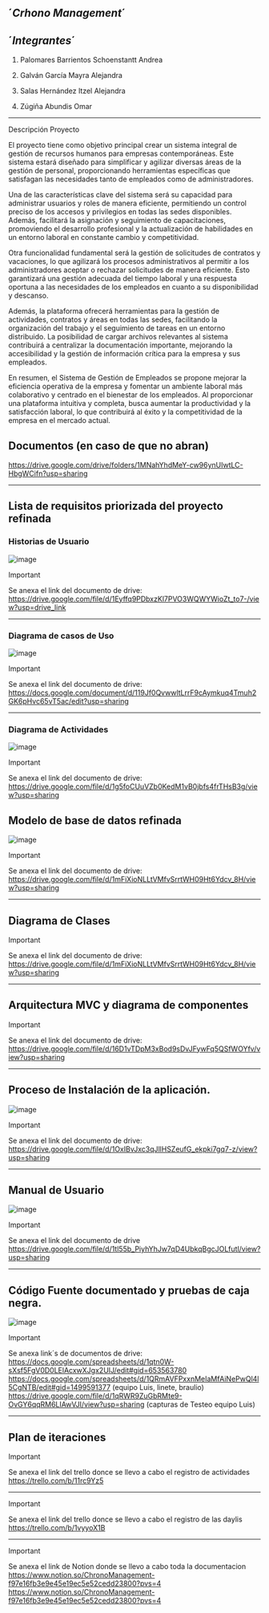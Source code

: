 ´*Crhono Management*´
--------------------------------------------------------------------

´*Integrantes*´
---------------------------------------------------------------
1. Palomares Barrientos Schoenstantt Andrea 

2. Galván García Mayra Alejandra

3. Salas Hernández Itzel Alejandra 

4. Zúgiña Abundis Omar



------------------------------------------------------------------------------------------------------
Descripción Proyecto


El proyecto tiene como objetivo principal crear un sistema integral de gestión de recursos humanos para empresas contemporáneas. Este sistema estará diseñado para simplificar y agilizar diversas áreas de la gestión de personal, proporcionando herramientas específicas que satisfagan las necesidades tanto de empleados como de administradores.

Una de las características clave del sistema será su capacidad para administrar usuarios y roles de manera eficiente, permitiendo un control preciso de los accesos y privilegios en todas las sedes disponibles. Además, facilitará la asignación y seguimiento de capacitaciones, promoviendo el desarrollo profesional y la actualización de habilidades en un entorno laboral en constante cambio y competitividad.

Otra funcionalidad fundamental será la gestión de solicitudes de contratos y vacaciones, lo que agilizará los procesos administrativos al permitir a los administradores aceptar o rechazar solicitudes de manera eficiente. Esto garantizará una gestión adecuada del tiempo laboral y una respuesta oportuna a las necesidades de los empleados en cuanto a su disponibilidad y descanso.

Además, la plataforma ofrecerá herramientas para la gestión de actividades, contratos y áreas en todas las sedes, facilitando la organización del trabajo y el seguimiento de tareas en un entorno distribuido. La posibilidad de cargar archivos relevantes al sistema contribuirá a centralizar la documentación importante, mejorando la accesibilidad y la gestión de información crítica para la empresa y sus empleados.

En resumen, el Sistema de Gestión de Empleados se propone mejorar la eficiencia operativa de la empresa y fomentar un ambiente laboral más colaborativo y centrado en el bienestar de los empleados. Al proporcionar una plataforma intuitiva y completa, busca aumentar la productividad y la satisfacción laboral, lo que contribuirá al éxito y la competitividad de la empresa en el mercado actual.

## Documentos (en caso de que no abran)
https://drive.google.com/drive/folders/1MNahYhdMeY-cw96ynUIwtLC-HbgWCifn?usp=sharing


----------------------------------------------------------------------------------------------------------------


## Lista de requisitos priorizada del proyecto refinada
### Historias de Usuario
![image](https://github.com/Ale0515-GG/Integradora/assets/116208731/2376125f-8898-4771-a29d-d7d0dfe2ebe1)

> [!IMPORTANT]
> Se anexa el link del documento de drive:
https://drive.google.com/file/d/1Eyffq9PDbxzKl7PVO3WQWYWioZt_to7-/view?usp=drive_link
-----------------------------------------------------------------------------------------------------------------------

### Diagrama de casos de Uso
![image](https://github.com/Ale0515-GG/Integradora/assets/116208731/6015cc57-7894-4ddb-8541-718dfbdc609c)

> [!IMPORTANT]
> Se anexa el link del documento de drive:
https://docs.google.com/document/d/119Jf0QvwwltLrrF9cAymkuq4Tmuh2GK6pHvc65vT5ac/edit?usp=sharing
--------------------------------------------------------------------------------------------------------------------
### Diagrama de Actividades
![image](https://github.com/Ale0515-GG/Integradora/assets/116208731/480c6451-dc04-4915-bcf5-6b50c83a8ce9)


> [!IMPORTANT]
> Se anexa el link del documento de drive:
https://drive.google.com/file/d/1g5foCUuVZb0KedM1vB0jbfs4frTHsB3g/view?usp=sharing
## Modelo de base de datos refinada
![image](https://github.com/Ale0515-GG/Integradora/assets/116208731/480c6451-dc04-4915-bcf5-6b50c83a8ce9)


> [!IMPORTANT]
> Se anexa el link del documento de drive:
https://drive.google.com/file/d/1mFiXioNLLtVMfvSrrtWH09Ht6Ydcv_8H/view?usp=sharing
-----------------------------------------------------------------------------------------------------------------------------------------------------
## Diagrama de Clases 

> [!IMPORTANT]
> Se anexa el link del documento de drive:
> https://drive.google.com/file/d/1mFiXioNLLtVMfvSrrtWH09Ht6Ydcv_8H/view?usp=sharing
--------------------------------------------------------------------------------------------------------------------------------------------------------------
## Arquitectura MVC y diagrama de componentes

> [!IMPORTANT]
> Se anexa el link del documento de drive:
https://drive.google.com/file/d/16D1vTDpM3xBod9sDvJFywFq5QSfWOYfv/view?usp=sharing

-------------------------------------------------------------------------------------------------------------------------------------

## Proceso de Instalación de la aplicación.
![image](https://drive.google.com/file/d/1SJRsVm5gByxC07sUbdNY4UuAX4frzWJF/view?usp=drive_link)


> [!IMPORTANT]
> Se anexa el link del documento de drive:
https://drive.google.com/file/d/1OxIBvJxc3qJllHSZeufG_ekpki7gq7-z/view?usp=sharing

-----------------------------------------------------------------------------------------------------------------------------
## Manual de Usuario
![image](https://github.com/Ale0515-GG/Integradora/assets/116208731/a2ae203b-c92c-447e-9fb0-932e022b276d)

> [!IMPORTANT]
> Se anexa el link del documento de drive
https://drive.google.com/file/d/1tl55b_PiyhYhJw7qD4UbkqBgcJOLfutl/view?usp=sharing
--------------------------------------------------------------------------------------------------------------------------

## Código Fuente documentado y pruebas de caja negra.
![image](https://github.com/Ale0515-GG/Integradora/assets/116208731/ac65ca0c-5546-4bba-b8ba-8f314bf41cb1)

> [!IMPORTANT]
> Se anexa link´s de documentos de drive:
> https://docs.google.com/spreadsheets/d/1qtn0W-sXsf5FgV0D0LElAcxwXJgx2UIJ/edit#gid=653563780
> https://docs.google.com/spreadsheets/d/1QRmAVFPxxnMeIaMfAiNePwQl4l5CgNTB/edit#gid=1499591377 (equipo Luis, linete, braulio)
> https://drive.google.com/file/d/1qRWR9ZuGbRMte9-OvGY6qqRM6LIAwVJI/view?usp=sharing (capturas de Testeo equipo Luis)
-------------------------------------------------------------------------------------------------------------------------

## Plan de iteraciones
> [!IMPORTANT]
> Se anexa el link del trello donce se llevo a cabo el registro de actividades
https://trello.com/b/11rc9Yz5

---------------------------------------------------------------------------------------------------------------
> [!IMPORTANT]
> Se anexa el link del trello donce se llevo a cabo el registro de las daylis
https://trello.com/b/1vyyoX1B

--------------------------------------------------------------------------------------------------------------
> [!IMPORTANT]
> Se anexa el link de Notion donde se llevo a cabo toda la documentacion
> https://www.notion.so/ChronoManagement-f97e16fb3e9e45e19ec5e52cedd23800?pvs=4
> https://www.notion.so/ChronoManagement-f97e16fb3e9e45e19ec5e52cedd23800?pvs=4
